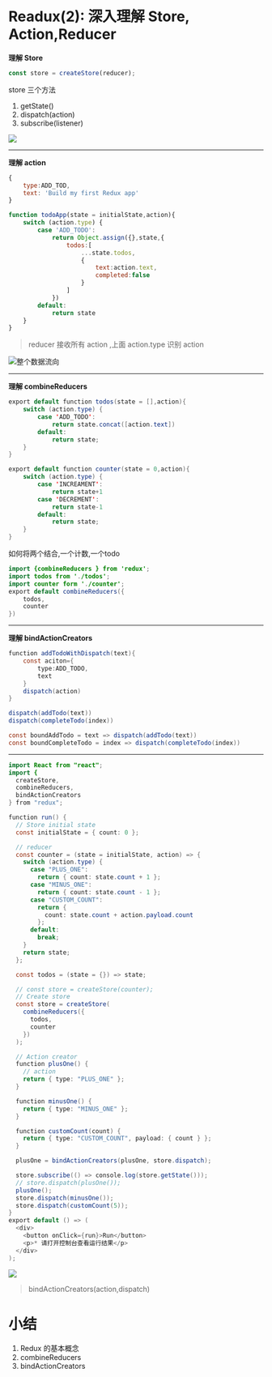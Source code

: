 # Readux(2): 深入理解 Store, Action,Reducer

**理解 Store**
```js
const store = createStore(reducer);
```
store 三个方法
1. getState()
2. dispatch(action)
3. subscribe(listener)

![](http://ww1.sinaimg.cn/large/006rAlqhly1g0r3ht6bfyj303h0480sz.jpg)

----
**理解 action**
```js
{
    type:ADD_TOD,
    text: 'Build my first Redux app'
}
```
```js
function todoApp(state = initialState,action){
    switch (action.type) {
        case 'ADD_TODO':
            return Object.assign({},state,{
                todos:[
                    ...state.todos,
                    {
                        text:action.text,
                        completed:false
                    }
                ]
            })
        default:
            return state    
    }
}
```
> reducer 接收所有 action ,上面 action.type 识别 action

![整个数据流向](http://ww1.sinaimg.cn/large/006rAlqhly1g0r3o0y16zj30m90bajvm.jpg)

----

**理解 combineReducers**

```java
export default function todos(state = [],action){
    switch (action.type) {
        case 'ADD_TODO':
            return state.concat([action.text])
        default:
            return state;
    }
}

```

```java
export default function counter(state = 0,action){
    switch (action.type) {
        case 'INCREAMENT':
            return state+1
        case 'DECREMENT':
            return state-1
        default:
            return state;
    }
}
```
如何将两个结合,一个计数,一个todo

```java
import {combineReducers } from 'redux';
import todos from './todos';
import counter form './counter';
export default combineReducers({
    todos,
    counter
})
```

----

**理解 bindActionCreators**

```java
function addTodoWithDispatch(text){
    const aciton={
        type:ADD_TODO,
        text
    }
    dispatch(action)
}
```

```java
dispatch(addTodo(text))
dispatch(completeTodo(index))
```

```java
const boundAddTodo = text => dispatch(addTodo(text))
const boundCompleteTodo = index => dispatch(completeTodo(index))
```
----

```java
import React from "react";
import {
  createStore,
  combineReducers,
  bindActionCreators
} from "redux";

function run() {
  // Store initial state
  const initialState = { count: 0 };

  // reducer
  const counter = (state = initialState, action) => {
    switch (action.type) {
      case "PLUS_ONE":
        return { count: state.count + 1 };
      case "MINUS_ONE":
        return { count: state.count - 1 };
      case "CUSTOM_COUNT":
        return {
          count: state.count + action.payload.count
        };
      default:
        break;
    }
    return state;
  };

  const todos = (state = {}) => state;

  // const store = createStore(counter);
  // Create store
  const store = createStore(
    combineReducers({
      todos,
      counter
    })
  );

  // Action creator
  function plusOne() {
    // action
    return { type: "PLUS_ONE" };
  }

  function minusOne() {
    return { type: "MINUS_ONE" };
  }

  function customCount(count) {
    return { type: "CUSTOM_COUNT", payload: { count } };
  }

  plusOne = bindActionCreators(plusOne, store.dispatch);

  store.subscribe(() => console.log(store.getState()));
  // store.dispatch(plusOne());
  plusOne();
  store.dispatch(minusOne());
  store.dispatch(customCount(5));
}
export default () => (
  <div>
    <button onClick={run}>Run</button>
    <p>* 请打开控制台查看运行结果</p>
  </div>
);

```

![](http://ww1.sinaimg.cn/large/006rAlqhly1g0rnkabx6gj30a506paa7.jpg)

> bindActionCreators(action,dispatch)

# 小结
1. Redux 的基本概念
2. combineReducers
3. bindActionCreators
